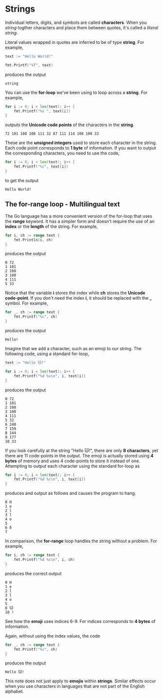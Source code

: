 # Strings

Individual letters, digits, and symbols are called **characters**.  When you _string_ togther characters and place them between quotes, it's called a _literal string_.

Literal values wrapped in quotes are inferred to be of type **string**.  For example,


```go
text := "Hello World!"

fmt.Printf("%T", text)
```

produces the output

```
string
```

You can use the **for-loop** we've been using to loop across a **string**.  For example,

```go
for i := 0; i < len(text); i++ {
    fmt.Printf("%v ", text[i])
}
```

outputs the **Unicode code points** of the characters in the **string**.

```
72 101 108 108 111 32 87 111 114 108 100 33
```

These are the **unsigned integers** used to store each character in the string.  Each code point corresponds to **1 byte** of information.  If you want to output the corresponding characters, you need to use the code,

```go
for i := 0; i < len(text); i++ {
	fmt.Printf("%c", text[i])
}
```

to get the output

```
Hello World!
```

## The for-range loop - Multilingual text

The Go language has a more convenient version of the for-loop that uses the **range** keyword.  It has a simpler form and doesn't require the use of an **index** or the **length** of the string. For example,

```go
for i, ch := range text {
    fmt.Println(i, ch)
}
```

produces the output

```
0 72
1 101
2 108
3 108
4 111
5 33
```

Notice that the variable **i** stores the index while **ch** stores the **Unicode code-point**.  If you don't need the index **i**, it should be replaced with the **_** symbol.  For example,

```go
for _, ch := range text {
	fmt.Printf("%c", ch)
}
```

produces the output

```
Hello!
```

Imagine that we add a character, such as an emoji to our string.  The following code, using a standard for-loop,

```go
text := "Hello 🐱!"

for i := 0; i < len(text); i++ {
    fmt.Printf("%d %v\n", i, text[i])
}
```

produces the output

```
0 72
1 101
2 108
3 108
4 111
5 32
6 240
7 159
8 144
9 177
10 33
```

If you look carefully at the string "Hello 🐱!", there are only **8 characters**, yet there are 11 code-points in the output.  The emoji is actually stored using **4 bytes** of memory and uses 4 code-points to store it instead of one.  Attempting to output each character using the standard for-loop as

```go
for i := 0; i < len(text); i++ {
	fmt.Printf("%d %c\n", i, text[i])
}
```

produces and output as follows and causes the program to hang.

```
0 H
1 e
2 l
3 l
4 o
5
6 ð
7
```

In comparison, the **for-range** loop handles the string without a problem.  For example,

```go
for i, ch := range text {
	fmt.Printf("%d %c\n", i, ch)
}
```

produces the correct output

```
0 H
1 e
2 l
3 l
4 o
5  
6 🐱
10 !
```

See how the **emoji** uses indices 6-9.  For indices corresponds to **4 bytes** of information.

Again, without using the index values, the code

```go
for _, ch := range text {
	fmt.Printf("%c", ch)
}
```

produces the output

```
Hello 🐱!
```

This note does not just apply to **emojis** within **strings**.  Similar effects occur when you use characters in languages that are not part of the English alphabet.


